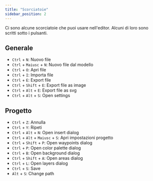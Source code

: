 ```yaml
---
title: "Scorciatoie"
sidebar_position: 2
---
```


Ci sono alcune scorciatoie che puoi usare nell'editor. Alcuni di loro sono scritti sotto i pulsanti.

## Generale

* `Ctrl` + `N`: Nuovo file
* `Ctrl` + `Maiusc` + `N`: Nuovo file dal modello
* `Ctrl` + `O`: Apri file
* `Ctrl` + `I`: Importa file
* `Ctrl` + `E`: Export file
* `Ctrl` + `Shift` + `E`: Export file as image
* `Ctrl` + `Alt` + `E`: Export file as svg
* `Ctrl` + `Alt` + `S`: Open settings

## Progetto

* `Ctrl` + `Z`: Annulla
* `Ctrl` + `Y`: Ripeti
* `Ctrl` + `Alt` + `N`: Open insert dialog
* `Ctrl` + `Alt` + `Maiusc` + `S`: Apri impostazioni progetto
* `Ctrl` + `Shift` + `P`: Open waypoints dialog
* `Ctrl` + `P`: Open color palette dialog
* `Ctrl` + `B`: Open background dialog
* `Ctrl` + `Shift` + `A`: Open areas dialog
* `Ctrl` + `L`: Open layers dialog
* `Ctrl` + `S`: Save
* `Alt` + `S`: Change path
